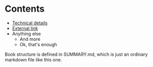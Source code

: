 # Contents

* [Technical details](technical-details.md)
* [External link](https://github.com)
* Anything else
  * And more
  * Ok, that's enough

Book structure is defined in SUMMARY.md, which is just an ordinary markdown file like this one.
